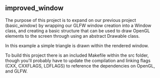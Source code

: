## improved_window

The purpose of this project is to expand on our previous project (basic_window) by wrapping our GLFW window creation into a Window class, and creating a basic structure that can be used to draw OpenGL elements to the screen through using an abstract Drawable class.

In this example a simple triangle is drawn within the rendered window.

To build this project there is an included Makefile within the src folder, though you'll probably have to update the compilation and linking flags (CXX, CXXFLAGS, LDFLAGS) to reference the dependencies on OpenGL, and GLFW.

